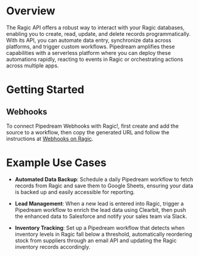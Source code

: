 # Overview

The Ragic API offers a robust way to interact with your Ragic databases, enabling you to create, read, update, and delete records programmatically. With its API, you can automate data entry, synchronize data across platforms, and trigger custom workflows. Pipedream amplifies these capabilities with a serverless platform where you can deploy these automations rapidly, reacting to events in Ragic or orchestrating actions across multiple apps.

# Getting Started
## Webhooks

To connect Pipedream Webhooks with Ragic!, first create and add the source to a workflow, then copy the generated URL
and follow the instructions at [Webhooks on Ragic](https://www.ragic.com/intl/en/doc-api/33/Webhook-on-Ragic).

# Example Use Cases

- **Automated Data Backup**: Schedule a daily Pipedream workflow to fetch records from Ragic and save them to Google Sheets, ensuring your data is backed up and easily accessible for reporting.

- **Lead Management**: When a new lead is entered into Ragic, trigger a Pipedream workflow to enrich the lead data using Clearbit, then push the enhanced data to Salesforce and notify your sales team via Slack.

- **Inventory Tracking**: Set up a Pipedream workflow that detects when inventory levels in Ragic fall below a threshold, automatically reordering stock from suppliers through an email API and updating the Ragic inventory records accordingly.

